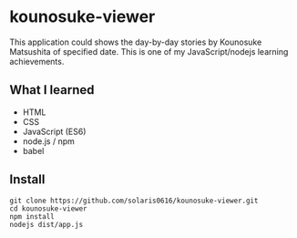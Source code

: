 # kounosuke-viewer

This application could shows the day-by-day stories by Kounosuke Matsushita of specified date.
This is one of my JavaScript/nodejs learning achievements.

## What I learned

* HTML
* CSS
* JavaScript (ES6)
* node.js / npm
* babel

## Install

```
git clone https://github.com/solaris0616/kounosuke-viewer.git
cd kounosuke-viewer
npm install
nodejs dist/app.js
```
